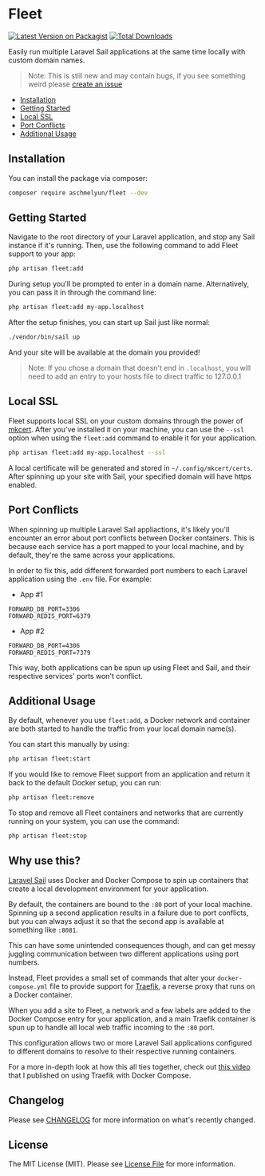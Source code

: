 # Fleet

[![Latest Version on Packagist](https://img.shields.io/packagist/v/aschmelyun/fleet.svg?style=flat-square)](https://packagist.org/packages/aschmelyun/fleet)
[![Total Downloads](https://img.shields.io/packagist/dt/aschmelyun/fleet.svg?style=flat-square)](https://packagist.org/packages/aschmelyun/fleet)

Easily run multiple Laravel Sail applications at the same time locally with custom domain names.

> Note: This is still new and may contain bugs, if you see something weird please [create an issue](https://github.com/aschmelyun/fleet/issues/new)

- [Installation](#installation)
- [Getting Started](#getting-started)
- [Local SSL](#local-ssl)
- [Port Conflicts](#port-conflicts)
- [Additional Usage](#additional-usage)

## Installation

You can install the package via composer:

```bash
composer require aschmelyun/fleet --dev
```

## Getting Started

Navigate to the root directory of your Laravel application, and stop any Sail instance if it's running. Then, use the following command to add Fleet support to your app:

```bash
php artisan fleet:add
```

During setup you'll be prompted to enter in a domain name. Alternatively, you can pass it in through the command line:

```bash
php artisan fleet:add my-app.localhost
```

After the setup finishes, you can start up Sail just like normal:

```bash
./vendor/bin/sail up
```

And your site will be available at the domain you provided!

> Note: If you chose a domain that doesn't end in `.localhost`, you will need to add an entry to your hosts file to direct traffic to 127.0.0.1

## Local SSL

Fleet supports local SSL on your custom domains through the power of [mkcert](https://mkcert.dev). After you've installed it on your machine, you can use the `--ssl` option when using the `fleet:add` command to enable it for your application.

```bash
php artisan fleet:add my-app.localhost --ssl
```

A local certificate will be generated and stored in `~/.config/mkcert/certs`. After spinning up your site with Sail, your specified domain will have https enabled.

## Port Conflicts

When spinning up multiple Laravel Sail appliactions, it's likely you'll encounter an error about port conflicts between Docker containers. This is because each service has a port mapped to your local machine, and by default, they're the same across your applications.

In order to fix this, add different forwarded port numbers to each Laravel application using the `.env` file. For example:

- App #1

```env
FORWARD_DB_PORT=3306
FORWARD_REDIS_PORT=6379
```

- App #2

```env
FORWARD_DB_PORT=4306
FORWARD_REDIS_PORT=7379
```

This way, both applications can be spun up using Fleet and Sail, and their respective services' ports won't conflict.

## Additional Usage

By default, whenever you use `fleet:add`, a Docker network and container are both started to handle the traffic from your local domain name(s).

You can start this manually by using:

```bash
php artisan fleet:start
```

If you would like to remove Fleet support from an application and return it back to the default Docker setup, you can run:

```bash
php artisan fleet:remove
```

To stop and remove all Fleet containers and networks that are currently running on your system, you can use the command:

```bash
php artisan fleet:stop
```

## Why use this?

[Laravel Sail](https://laravel.com/docs/sail) uses Docker and Docker Compose to spin up containers that create a local development environment for your application.

By default, the containers are bound to the `:80` port of your local machine. Spinning up a second application results in a failure due to port conflicts, but you can always adjust it so that the second app is available at something like `:8081`.

This can have some unintended consequences though, and can get messy juggling communication between two different applications using port numbers.

Instead, Fleet provides a small set of commands that alter your `docker-compose.yml` file to provide support for [Traefik](https://hub.docker.com/_/traefik), a reverse proxy that runs on a Docker container.

When you add a site to Fleet, a network and a few labels are added to the Docker Compose entry for your application, and a main Traefik container is spun up to handle all local web traffic incoming to the `:80` port.

This configuration allows two or more Laravel Sail applications configured to different domains to resolve to their respective running containers.

For a more in-depth look at how this all ties together, check out [this video](https://www.youtube.com/watch?v=mZbLvGQqEvY) that I published on using Traefik with Docker Compose.

## Changelog

Please see [CHANGELOG](CHANGELOG.md) for more information on what's recently changed.

## License

The MIT License (MIT). Please see [License File](LICENSE.md) for more information.
